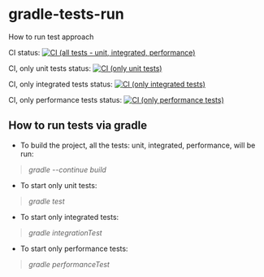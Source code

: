 # gradle-tests-run
How to run test approach

CI status: [![CI (all tests - unit, integrated, performance)](https://github.com/NVRSK/gradle-tests-run/actions/workflows/gradle.yml/badge.svg)](https://github.com/NVRSK/gradle-tests-run/actions/workflows/gradle.yml)

CI, only unit tests status: [![CI (only unit tests)](https://github.com/NVRSK/gradle-tests-run/actions/workflows/unitTestsRunner.yml/badge.svg)](https://github.com/NVRSK/gradle-tests-run/actions/workflows/unitTestsRunner.yml)

CI, only integrated tests status: [![CI (only integrated tests)](https://github.com/NVRSK/gradle-tests-run/actions/workflows/integratedTestsRunner.yml/badge.svg)](https://github.com/NVRSK/gradle-tests-run/actions/workflows/integratedTestsRunner.yml)

CI, only performance tests status: [![CI (only performance tests)](https://github.com/NVRSK/gradle-tests-run/actions/workflows/performanceTestsRunner.yml/badge.svg)](https://github.com/NVRSK/gradle-tests-run/actions/workflows/performanceTestsRunner.yml)


## How to run tests via gradle
- To build the project, all the tests: unit, integrated, performance, will be run:
> *gradle --continue build* 
- To start only unit tests:
> *gradle test*
- To start only integrated tests:
> *gradle integrationTest*
- To start only performance tests:
> *gradle performanceTest*